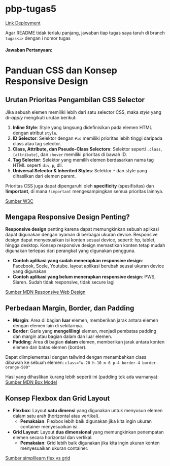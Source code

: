 # pbp-tugas5

[Link Deployment](http://muhammad-azzam31-pbpstore.pbp.cs.ui.ac.id)

Agar README tidak terlalu panjang, jawaban tiap tugas saya taruh di branch `tugas<i>` dengan i nomor tugas

#### Jawaban Pertanyaan:

# Panduan CSS dan Konsep Responsive Design

## Urutan Prioritas Pengambilan CSS Selector

Jika sebuah elemen memiliki lebih dari satu selector CSS, maka _style_ yang di-_apply_ mengikuti urutan berikut:

1. **Inline Style**: Style yang langsung didefinisikan pada elemen HTML dengan atribut `style`.
2. **ID Selector**: Selektor dengan `#id` memiliki prioritas lebih tinggi daripada class atau tag selector.
3. **Class, Attribute, dan Pseudo-Class Selectors**: Selektor seperti `.class`, `[attribute]`, dan `:hover` memiliki prioritas di bawah ID.
4. **Tag Selector**: Selektor yang memilih elemen berdasarkan nama tag HTML seperti `div`, `p`, dll.
5. **Universal Selector & Inherited Styles**: Selektor `*` dan style yang dihasilkan dari elemen parent.

Prioritas CSS juga dapat dipengaruhi oleh **specificity** (spesifisitas) dan **!important**, di mana `!important` mengesampingkan semua prioritas lainnya.

[Sumber W3C](https://www.w3schools.com/css/css_specificity.asp)

## Mengapa Responsive Design Penting?

**Responsive design** penting karena dapat memungkinkan sebuah aplikasi dapat digunakan dengan nyaman di berbagai ukuran device. Responsive design dapat menyesuaikan isi konten sesuai device, seperti: hp, tablet, hingga desktop. Konsep responsive design memastikan konten tetap mudah digunakan terlepas dari perangkat yang digunakan pengguna.

- **Contoh aplikasi yang sudah menerapkan responsive design**: Facebook, Scele, Youtube. layout aplikasi berubah seusai ukuran device yang digunakan
- **Contoh aplikasi yang belum menerapkan responsive design**: PWS, Siaren. Sudah tidak responsive, tidak secure lagi

[Sumber MDN Responsive Web Design](https://developer.mozilla.org/en-US/docs/Learn/CSS/CSS_layout/Responsive_Design)

## Perbedaan Margin, Border, dan Padding

- **Margin**: Area di bagian **luar** elemen, memberikan jarak antara elemen dengan elemen lain di sekitarnya.
- **Border**: Garis yang **mengelilingi** elemen, menjadi pembatas padding dan margin atau bagian dalam dan luar elemen.
- **Padding**: Area di bagian **dalam** elemen, memberikan jarak antara konten elemen dan batas elemen (border).

Dapat diimplementasi dengan tailwind dengan menambahkan class dibawah ke sebuah elemen:
`class="w-20 h-10 m-6 p-4 border-4 border-orange-500"`

Hasl yang dihaslikan kurang lebih seperti ini (padding tdk ada warnanya):
[Sumber MDN Box Model](https://miro.medium.com/v2/resize:fit:1400/format:webp/1*M1rrBjfUxoPNsda6s-V5MA.png)

## Konsep Flexbox dan Grid Layout

- **Flexbox**: Layout **satu dimensi** yang digunakan untuk menyusun elemen dalam satu arah (horizontal atau vertikal).
  - **Pemakaian**: Flexbox lebih baik digunakan jika kita ingin ukuran container menyesuaikan isi.
- **Grid Layout**: Layout **dua dimensional** yang memungkinkan penempatan elemen secara horizontal dan vertikal.
  - **Pemakaian**: Grid lebih baik digunakan jika kita ingin ukuran konten menyesuaikan ukuran container.

[Sumber simplilearn flex vs grid](https://www.simplilearn.com/tutorials/css-tutorial/css-grid-vs-flexbox#:~:text=Flexbox%20is%20made%20for%20one,Grids%20can%20work%20on%20both.)
